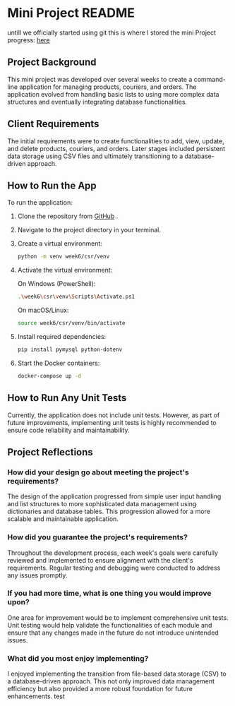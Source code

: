 # Mini Project README

untill we officially started using git this is where I stored the mini Project progress:
[here](https://github.com/Lorn888/Mini-Project)

## Project Background
This mini project was developed over several weeks to create a command-line application for managing products, couriers, and orders. The application evolved from handling basic lists to using more complex data structures and eventually integrating database functionalities.

## Client Requirements
The initial requirements were to create functionalities to add, view, update, and delete products, couriers, and orders. Later stages included persistent data storage using CSV files and ultimately transitioning to a database-driven approach.

## How to Run the App
To run the application:
1. Clone the repository from [GitHub](https://github.com/generation-de-nat1/Patryk-miniproject.git)
.
2. Navigate to the project directory in your terminal.
3. Create a virtual environment:
   ```bash
   python -m venv week6/csr/venv
4. Activate the virtual environment:

    On Windows (PowerShell):
    ```bash
    .\week6\csr\venv\Scripts\Activate.ps1
    ```
    On macOS/Linux:

    ```bash
    source week6/csr/venv/bin/activate
    ```

5. Install required dependencies:

    ```bash
    pip install pymysql python-dotenv
    ```
6. Start the Docker containers:

    ```bash
    docker-compose up -d
    ```
## How to Run Any Unit Tests
Currently, the application does not include unit tests. However, as part of future improvements, implementing unit tests is highly recommended to ensure code reliability and maintainability.

## Project Reflections
### How did your design go about meeting the project's requirements?
The design of the application progressed from simple user input handling and list structures to more sophisticated data management using dictionaries and database tables. This progression allowed for a more scalable and maintainable application.

### How did you guarantee the project's requirements?
Throughout the development process, each week's goals were carefully reviewed and implemented to ensure alignment with the client's requirements. Regular testing and debugging were conducted to address any issues promptly.

### If you had more time, what is one thing you would improve upon?
One area for improvement would be to implement comprehensive unit tests. Unit testing would help validate the functionalities of each module and ensure that any changes made in the future do not introduce unintended issues.

### What did you most enjoy implementing?
I enjoyed implementing the transition from file-based data storage (CSV) to a database-driven approach. This not only improved data management efficiency but also provided a more robust foundation for future enhancements.
test